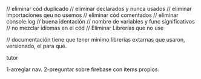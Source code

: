 // eliminar cód duplicado
// eliminar declarados y nunca usados
// eliminar importaciones qeu no usemos
// eliminar cód comentados
// eliminar console.log
// buena identación
// nombre de variables y func significativos
// no mezclar idiomas en el cód
// Eliminar Librerías que no use

// documentación tiene que tener minimo librerías extarnas que usaron, versionado, el para qué. 


tutor

1-arreglar nav.
2-preguntar sobre firebase con items propios.